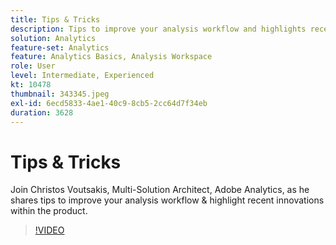 ```yaml
---
title: Tips & Tricks
description: Tips to improve your analysis workflow and highlights recent innovations within the Adobe Analytics
solution: Analytics
feature-set: Analytics
feature: Analytics Basics, Analysis Workspace
role: User
level: Intermediate, Experienced
kt: 10478
thumbnail: 343345.jpeg
exl-id: 6ecd5833-4ae1-40c9-8cb5-2cc64d7f34eb
duration: 3628
---
```

# Tips & Tricks

Join Christos Voutsakis, Multi-Solution Architect, Adobe Analytics, as he shares tips to improve your analysis workflow & highlight recent innovations within the product.

>[!VIDEO](https://video.tv.adobe.com/v/343345/?quality=12&learn=on)
